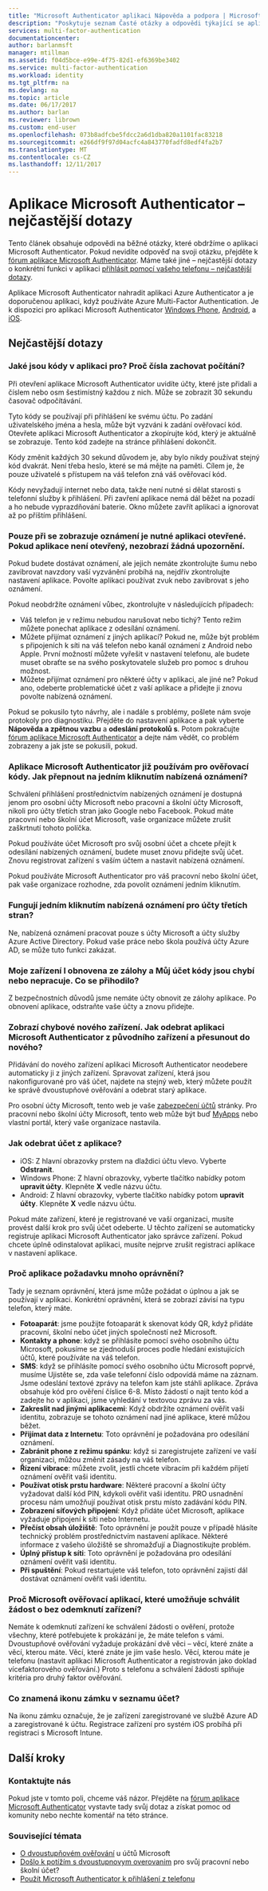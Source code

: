 ```yaml
---
title: "Microsoft Authenticator aplikaci Nápověda a podpora | Microsoft Docs"
description: "Poskytuje seznam Časté otázky a odpovědi týkající se aplikace Microsoft Authentication a ověřování Azure Multi-Factor Authentication."
services: multi-factor-authentication
documentationcenter: 
author: barlanmsft
manager: mtillman
ms.assetid: f04d5bce-e99e-4f75-82d1-ef6369be3402
ms.service: multi-factor-authentication
ms.workload: identity
ms.tgt_pltfrm: na
ms.devlang: na
ms.topic: article
ms.date: 06/17/2017
ms.author: barlan
ms.reviewer: librown
ms.custom: end-user
ms.openlocfilehash: 073b8adfcbe5fdcc2a6d1dba820a1101fac83218
ms.sourcegitcommit: e266df9f97d04acfc4a843770fadfd8edf4fa2b7
ms.translationtype: MT
ms.contentlocale: cs-CZ
ms.lasthandoff: 12/11/2017
---
```

# <a name="microsoft-authenticator-app-faq"></a>Aplikace Microsoft Authenticator – nejčastější dotazy

Tento článek obsahuje odpovědi na běžné otázky, které obdržíme o aplikaci Microsoft Authenticator. Pokud nevidíte odpověď na svoji otázku, přejděte k [fórum aplikace Microsoft Authenticator](https://social.technet.microsoft.com/Forums/en-US/home?forum=MicrosoftAuthenticatorApp). Máme také jiné – nejčastější dotazy o konkrétní funkci v aplikaci [přihlásit pomocí vašeho telefonu – nejčastější dotazy](microsoft-authenticator-app-phone-signin-faq.md).

Aplikace Microsoft Authenticator nahradit aplikaci Azure Authenticator a je doporučenou aplikaci, když používáte Azure Multi-Factor Authentication. Je k dispozici pro aplikaci Microsoft Authenticator [Windows Phone](http://go.microsoft.com/fwlink/?Linkid=825071), [Android](http://go.microsoft.com/fwlink/?Linkid=825072), a [iOS](http://go.microsoft.com/fwlink/?Linkid=825073).

## <a name="frequently-asked-questions"></a>Nejčastější dotazy

### <a name="what-are-the-codes-in-the-app-for-why-does-the-number-keep-counting-down"></a>Jaké jsou kódy v aplikaci pro? Proč čísla zachovat počítání?

Při otevření aplikace Microsoft Authenticator uvidíte účty, které jste přidali a číslem nebo osm šestimístný každou z nich. Může se zobrazit 30 sekundu časovač odpočítávání.

Tyto kódy se používají při přihlášení ke svému účtu. Po zadání uživatelského jména a hesla, může být vyzváni k zadání ověřovací kód. Otevřete aplikaci Microsoft Authenticator a zkopírujte kód, který je aktuálně se zobrazuje. Tento kód zadejte na stránce přihlášení dokončit.

Kódy změnit každých 30 sekund důvodem je, aby bylo nikdy používat stejný kód dvakrát. Není třeba heslo, které se má mějte na paměti. Cílem je, že pouze uživatelé s přístupem na váš telefon zná váš ověřovací kód.

Kódy nevyžadují internet nebo data, takže není nutné si dělat starosti s telefonní služby k přihlášení. Při zavření aplikace nemá dál běžet na pozadí a ho nebude vyprazdňování baterie. Okno můžete zavřít aplikaci a ignorovat až po příštím přihlášení.  

### <a name="i-only-get-notifications-when-i-have-the-app-open-if-the-app-isnt-open-i-dont-get-any-notifications"></a>Pouze při se zobrazuje oznámení je nutné aplikaci otevřené. Pokud aplikace není otevřený, nezobrazí žádná upozornění.

Pokud budete dostávat oznámení, ale jejich nemáte zkontrolujte šumu nebo zavibrovat navzdory vaší vyzvánění probíhá na, nejdřív zkontrolujte nastavení aplikace. Povolte aplikaci používat zvuk nebo zavibrovat s jeho oznámení.

Pokud neobdržíte oznámení vůbec, zkontrolujte v následujících případech:

- Váš telefon je v režimu nebudou narušovat nebo tichý? Tento režim můžete ponechat aplikace z odesílání oznámení.
- Můžete přijímat oznámení z jiných aplikací? Pokud ne, může být problém s připojeních k síti na váš telefon nebo kanál oznámení z Android nebo Apple. První možností můžete vyřešit v nastavení telefonu, ale budete muset obraťte se na svého poskytovatele služeb pro pomoc s druhou možnost.
- Můžete přijímat oznámení pro některé účty v aplikaci, ale jiné ne? Pokud ano, odeberte problematické účet z vaší aplikace a přidejte ji znovu povolte nabízená oznámení.

Pokud se pokusilo tyto návrhy, ale i nadále s problémy, pošlete nám svoje protokoly pro diagnostiku. Přejděte do nastavení aplikace a pak vyberte **Nápověda a zpětnou vazbu** a **odeslání protokolů s**. Potom pokračujte [fórum aplikace Microsoft Authenticator](https://social.technet.microsoft.com/Forums/en-US/home?forum=MicrosoftAuthenticatorApp) a dejte nám vědět, co problém zobrazeny a jak jste se pokusili, pokud.

### <a name="im-already-using-the-microsoft-authenticator-application-for-verification-codes-how-do-i-switch-to-one-click-push-notifications"></a>Aplikace Microsoft Authenticator již používám pro ověřovací kódy. Jak přepnout na jedním kliknutím nabízená oznámení?
Schválení přihlášení prostřednictvím nabízených oznámení je dostupná jenom pro osobní účty Microsoft nebo pracovní a školní účty Microsoft, nikoli pro účty třetích stran jako Google nebo Facebook. Pokud máte pracovní nebo školní účet Microsoft, vaše organizace můžete zrušit zaškrtnutí tohoto políčka.

Pokud používáte účet Microsoft pro svůj osobní účet a chcete přejít k odesílání nabízených oznámení, budete muset znovu přidejte svůj účet. Znovu registrovat zařízení s vaším účtem a nastavit nabízená oznámení.  

Pokud používáte Microsoft Authenticator pro váš pracovní nebo školní účet, pak vaše organizace rozhodne, zda povolit oznámení jedním kliknutím.

### <a name="do-one-click-push-notifications-work-for-non-microsoft-accounts"></a>Fungují jedním kliknutím nabízená oznámení pro účty třetích stran?
Ne, nabízená oznámení pracovat pouze s účty Microsoft a účty služby Azure Active Directory. Pokud vaše práce nebo škola používá účty Azure AD, se může tuto funkci zakázat.  

### <a name="i-restored-my-device-from-a-backup-and-my-account-codes-are-missing-or-not-working-what-happened"></a>Moje zařízení I obnovena ze zálohy a Můj účet kódy jsou chybí nebo nepracuje. Co se přihodilo?
Z bezpečnostních důvodů jsme nemáte účty obnovit ze zálohy aplikace.  Po obnovení aplikace, odstraňte vaše účty a znovu přidejte.

### <a name="i-got-a-new-device-how-do-i-remove-the-microsoft-authenticator-app-from-my-old-device-and-move-to-the-new-one"></a>Zobrazí chybové nového zařízení. Jak odebrat aplikaci Microsoft Authenticator z původního zařízení a přesunout do nového?
Přidávání do nového zařízení aplikaci Microsoft Authenticator neodebere automaticky ji z jiných zařízení. Spravovat zařízení, která jsou nakonfigurované pro váš účet, najdete na stejný web, který můžete použít ke správě dvoustupňové ověřování a odebrat starý aplikace.

Pro osobní účty Microsoft, tento web je vaše [zabezpečení účtů](https://account.microsoft.com/security) stránky. Pro pracovní nebo školní účty Microsoft, tento web může být buď [MyApps](https://myapps.microsoft.com) nebo vlastní portál, který vaše organizace nastavila.

### <a name="how-do-i-remove-an-account-from-the-app"></a>Jak odebrat účet z aplikace?
* iOS: Z hlavní obrazovky prstem na dlaždici účtu vlevo. Vyberte **Odstranit**.
* Windows Phone: Z hlavní obrazovky, vyberte tlačítko nabídky potom **upravit účty**. Klepněte **X** vedle názvu účtu.
* Android: Z hlavní obrazovky, vyberte tlačítko nabídky potom **upravit účty**. Klepněte **X** vedle názvu účtu.

Pokud máte zařízení, které je registrované ve vaší organizaci, musíte provést další krok pro svůj účet odeberte. U těchto zařízení se automaticky registruje aplikaci Microsoft Authenticator jako správce zařízení. Pokud chcete úplně odinstalovat aplikaci, musíte nejprve zrušit registraci aplikace v nastavení aplikace.

### <a name="why-does-the-app-request-so-many-permissions"></a>Proč aplikace požadavku mnoho oprávnění?
Tady je seznam oprávnění, která jsme může požádat o úplnou a jak se používají v aplikaci. Konkrétní oprávnění, která se zobrazí závisí na typu telefon, který máte.

* **Fotoaparát**: jsme použijte fotoaparát k skenovat kódy QR, když přidáte pracovní, školní nebo účet jiných společností než Microsoft.
* **Kontakty a phone**: když se přihlásíte pomocí svého osobního účtu Microsoft, pokusíme se zjednoduší proces podle hledání existujících účtů, které používáte na váš telefon.
* **SMS**: když se přihlásíte pomocí svého osobního účtu Microsoft poprvé, musíme Ujistěte se, zda vaše telefonní číslo odpovídá máme na záznam. Jsme odeslání textové zprávy na telefon kam jste stáhli aplikace. Zpráva obsahuje kód pro ověření číslice 6-8. Místo žádostí o najít tento kód a zadejte ho v aplikaci, jsme vyhledání v textovou zprávu za vás.
* **Zakreslit nad jinými aplikacemi**: Když obdržíte oznámení ověřit vaši identitu, zobrazuje se tohoto oznámení nad jiné aplikace, které můžou běžet.
* **Přijímat data z Internetu**: Toto oprávnění je požadována pro odesílání oznámení.
* **Zabránit phone z režimu spánku**: když si zaregistrujete zařízení ve vaší organizaci, můžou změnit zásady na váš telefon.
* **Řízení vibrace**: můžete zvolit, jestli chcete vibracím při každém přijetí oznámení ověřit vaši identitu.
* **Používat otisk prstu hardware**: Některé pracovní a školní účty vyžadovat další kód PIN, kdykoli ověřit vaši identitu. PRO usnadnění procesu nám umožňují používat otisk prstu místo zadávání kódu PIN.
* **Zobrazení síťových připojení**: Když přidáte účet Microsoft, aplikace vyžaduje připojení k síti nebo Internetu.
* **Přečíst obsah úložiště**: Toto oprávnění je použít pouze v případě hlásíte technický problém prostřednictvím nastavení aplikace. Některé informace z vašeho úložiště se shromažďují a Diagnostikujte problém.
* **Úplný přístup k síti**: Toto oprávnění je požadována pro odesílání oznámení ověřit vaši identitu.
* **Při spuštění**: Pokud restartujete váš telefon, toto oprávnění zajistí dál dostávat oznámení ověřit vaši identitu.

### <a name="why-does-the-microsoft-authenticator-app-allow-you-to-approve-a-request-without-unlocking-the-device"></a>Proč Microsoft ověřovací aplikací, které umožňuje schválit žádost o bez odemknutí zařízení?

Nemáte k odemknutí zařízení ke schválení žádosti o ověření, protože všechny, které potřebujete k prokázání je, že máte telefon s vámi. Dvoustupňové ověřování vyžaduje prokázání dvě věci – věcí, které znáte a věcí, kterou máte. Věcí, které znáte je jím vaše heslo. Věcí, kterou máte je telefonu (nastavit aplikaci Microsoft Authenticator a registrován jako doklad vícefaktorového ověřování.) Proto s telefonu a schválení žádosti splňuje kritéria pro druhý faktor ověřování.

### <a name="what-does-the-lock-icon-in-the-account-list-mean"></a>Co znamená ikonu zámku v seznamu účet?

Na ikonu zámku označuje, že je zařízení zaregistrované ve službě Azure AD a zaregistrované k účtu. Registrace zařízení pro systém iOS probíhá při registraci s Microsoft Intune.

## <a name="next-steps"></a>Další kroky

### <a name="contact-us"></a>Kontaktujte nás
Pokud jste v tomto poli, chceme váš názor. Přejděte na [fórum aplikace Microsoft Authenticator](https://social.technet.microsoft.com/Forums/en-US/home?forum=MicrosoftAuthenticatorApp) vystavte tady svůj dotaz a získat pomoc od komunity nebo nechte komentář na této stránce.


### <a name="related-topics"></a>Související témata
* [O dvoustupňovém ověřování](https://support.microsoft.com/help/12408/microsoft-account-about-two-step-verification) u účtů Microsoft
* [Došlo k potížím s dvoustupnovym overovanim](multi-factor-authentication-end-user-troubleshoot.md) pro svůj pracovní nebo školní účet?
* [Použít Microsoft Authenticator k přihlášení z telefonu](microsoft-authenticator-app-phone-signin-faq.md)
